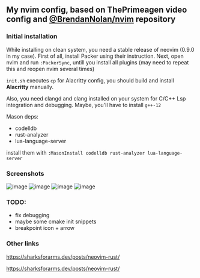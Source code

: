 ## My nvim config, based on ThePrimeagen video config and [@BrendanNolan/nvim](https://github.com/BrendanNolan/nvim) repository


### Initial installation
While installing on clean system, you need a stable release of neovim (0.9.0 in my case). 
First of all, install Packer using their instruction. Next, open nvim and run `:PackerSync`, untill you install all plugins (may need to repeat this and reopen nvim several times)


`init.sh` executes `cp` for Alacritty config, you should build and install **Alacritty** manually.

Also, you need clangd and clang installed on your system for C/C++ Lsp integration and debugging. Maybe, you'll have to install `g++-12`

Mason deps:
- codelldb
- rust-analyzer
- lua-language-server

install them with `:MasonInstall codelldb rust-analyzer lua-language-server`

### Screenshots
![image](https://user-images.githubusercontent.com/25740003/234578579-02dfed3a-84f2-4b0c-83d5-5d2041c01ba8.png)
![image](https://user-images.githubusercontent.com/25740003/234580027-289ab9c4-805e-4e6d-a7d8-ed846228aadb.png)
![image](https://user-images.githubusercontent.com/25740003/234606380-88090838-5e09-456e-8b1d-68b62bddb7a8.png)
![image](https://user-images.githubusercontent.com/25740003/234607716-24c2a0cb-0972-48cf-9cc4-8d37fd85e682.png)



### TODO:
- fix debugging
- maybe some cmake init snippets
- breakpoint icon + arrow

### Other links
https://sharksforarms.dev/posts/neovim-rust/

https://sharksforarms.dev/posts/neovim-rust/

